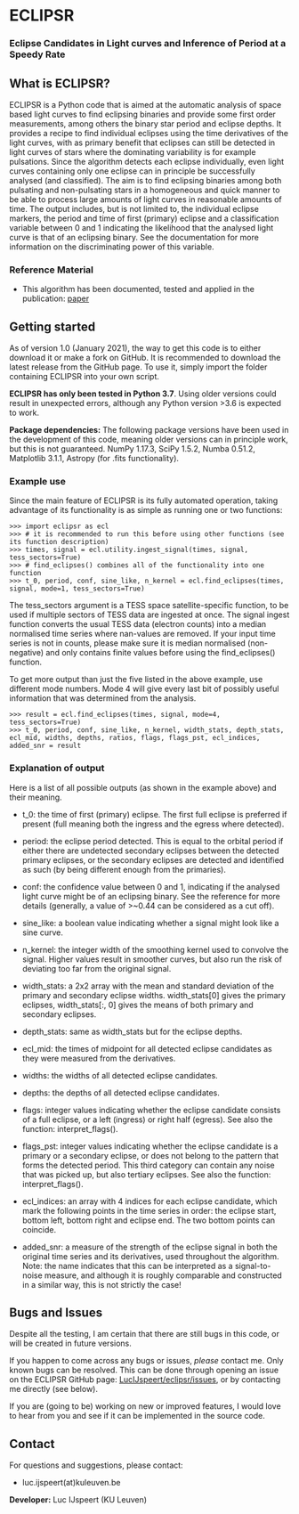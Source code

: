 # ECLIPSR
### Eclipse Candidates in Light curves and Inference of Period at a Speedy Rate


## What is ECLIPSR?
ECLIPSR is a Python code that is aimed at the automatic analysis of space based light curves to find eclipsing binaries and provide some first order measurements, among others the binary star period and eclipse depths. It provides a recipe to find individual eclipses using the time derivatives of the light curves, with as primary benefit that eclipses can still be detected in light curves of stars where the dominating variability is for example pulsations. Since the algorithm detects each eclipse individually, even light curves containing only one eclipse can in principle be successfully analysed (and classified). 
The aim is to find eclipsing binaries among both pulsating and non-pulsating stars in a homogeneous and quick manner to be able to process large amounts of light curves in reasonable amounts of time. The output includes, but is not limited to, the individual eclipse markers, the period and time of first (primary) eclipse and a classification variable between 0 and 1 indicating the likelihood that the analysed light curve is that of an eclipsing binary. See the documentation for more information on the discriminating power of this variable.


### Reference Material

* This algorithm has been documented, tested and applied in the publication: [paper](https://webpage.com/something/123456789/8044)


## Getting started
As of version 1.0 (January 2021), the way to get this code is to either download it or make a fork on GitHub. It is recommended to download the latest release from the GitHub page. To use it, simply import the folder containing ECLIPSR into your own script.

**ECLIPSR has only been tested in Python 3.7**. 
Using older versions could result in unexpected errors, although any Python version >3.6 is expected to work.

**Package dependencies:** The following package versions have been used in the development of this code, meaning older versions can in principle work, but this is not guaranteed. NumPy 1.17.3, SciPy 1.5.2, Numba 0.51.2, Matplotlib 3.1.1, Astropy (for .fits functionality).

### Example use

Since the main feature of ECLIPSR is its fully automated operation, taking advantage of its functionality is as simple as running one or two functions:

	>>> import eclipsr as ecl
	>>> # it is recommended to run this before using other functions (see its function description)
	>>> times, signal = ecl.utility.ingest_signal(times, signal, tess_sectors=True)
	>>> # find_eclipses() combines all of the functionality into one function
	>>> t_0, period, conf, sine_like, n_kernel = ecl.find_eclipses(times, signal, mode=1, tess_sectors=True)

The tess_sectors argument is a TESS space satellite-specific function, to be used if multiple sectors of TESS data are ingested at once. 
The signal ingest function converts the usual TESS data (electron counts) into a median normalised time series where nan-values are removed. If your input time series is not in counts, please make sure it is median normalised (non-negative) and only contains finite values before using the find\_eclipses() function.

To get more output than just the five listed in the above example, use different mode numbers. Mode 4 will give every last bit of possibly useful information that was determined from the analysis.

	>>> result = ecl.find_eclipses(times, signal, mode=4, tess_sectors=True)
	>>> t_0, period, conf, sine_like, n_kernel, width_stats, depth_stats, ecl_mid, widths, depths, ratios, flags, flags_pst, ecl_indices, added_snr = result

### Explanation of output

Here is a list of all possible outputs (as shown in the example above) and their meaning.

* t_0: the time of first (primary) eclipse. The first full eclipse is preferred if present (full meaning both the ingress and the egress where detected).

* period: the eclipse period detected. This is equal to the orbital period if either there are undetected secondary eclipses between the detected primary eclipses, or the secondary eclipses are detected and identified as such (by being different enough from the primaries).

* conf: the confidence value between 0 and 1, indicating if the analysed light curve might be of an eclipsing binary. See the reference for more details (generally, a value of >~0.44 can be considered as a cut off).

* sine_like: a boolean value indicating whether a signal might look like a sine curve. 

* n_kernel: the integer width of the smoothing kernel used to convolve the signal. Higher values result in smoother curves, but also run the risk of deviating too far from the original signal.

* width_stats: a 2x2 array with the mean and standard deviation of the primary and secondary eclipse widths. width_stats[0] gives the primary eclipses, width_stats[:, 0] gives the means of both primary and secondary eclipses.

* depth_stats: same as width_stats but for the eclipse depths.

* ecl_mid: the times of midpoint for all detected eclipse candidates as they were measured from the derivatives.

* widths: the widths of all detected eclipse candidates.

* depths: the depths of all detected eclipse candidates.

* flags: integer values indicating whether the eclipse candidate consists of a full eclipse, or a left (ingress) or right half (egress). See also the function: interpret_flags().

* flags_pst: integer values indicating whether the eclipse candidate is a primary or a secondary eclipse, or does not belong to the pattern that forms the detected period. This third category can contain any noise that was picked up, but also tertiary eclipses. See also the function: interpret_flags().

* ecl_indices: an array with 4 indices for each eclipse candidate, which mark the following points in the time series in order: the eclipse start, bottom left, bottom right and eclipse end. The two bottom points can coincide.

* added_snr: a measure of the strength of the eclipse signal in both the original time series and its derivatives, used throughout the algorithm. Note: the name indicates that this can be interpreted as a signal-to-noise measure, and although it is roughly comparable and constructed in a similar way, this is not strictly the case!


## Bugs and Issues

Despite all the testing, I am certain that there are still bugs in this code, or will be created in future versions. 

If you happen to come across any bugs or issues, *please* contact me. Only known bugs can be resolved.
This can be done through opening an issue on the ECLIPSR GitHub page: [LucIJspeert/eclipsr/issues](https://github.com/LucIJspeert/eclipsr/issues), or by contacting me directly (see below).

If you are (going to be) working on new or improved features, I would love to hear from you and see if it can be implemented in the source code.


## Contact

For questions and suggestions, please contact:

* luc.ijspeert(at)kuleuven.be

**Developer:** Luc IJspeert (KU Leuven)
